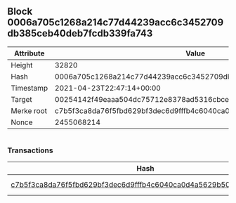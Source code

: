 ## Block 0006a705c1268a214c77d44239acc6c3452709db385ceb40deb7fcdb339fa743

Attribute | Value
--- | ---
Height | 32820
Hash | 0006a705c1268a214c77d44239acc6c3452709db385ceb40deb7fcdb339fa743
Timestamp | 2021-04-23T22:47:14+00:00
Target | 00254142f49eaaa504dc75712e8378ad5316cbcead634704b3734b6271167cc4
Merke root | c7b5f3ca8da76f5fbd629bf3dec6d9fffb4c6040ca0d4a5629b503d566641291
Nonce | 2455068214

```

```

### Transactions

Hash | Amount
--- | ---
[c7b5f3ca8da76f5fbd629bf3dec6d9fffb4c6040ca0d4a5629b503d566641291](c7b5f3ca8da76f5fbd629bf3dec6d9fffb4c6040ca0d4a5629b503d566641291.md) | 10.00000000 SKEPTI 
